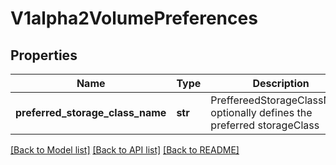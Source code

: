 # V1alpha2VolumePreferences

## Properties
Name | Type | Description | Notes
------------ | ------------- | ------------- | -------------
**preferred_storage_class_name** | **str** | PreffereedStorageClassName optionally defines the preferred storageClass | [optional] 

[[Back to Model list]](../README.md#documentation-for-models) [[Back to API list]](../README.md#documentation-for-api-endpoints) [[Back to README]](../README.md)


